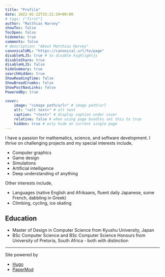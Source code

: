 ```yaml
---
title: "Profile"
date: 2022-02-22T15:21:19+09:00
# tags: ["first"]
author: "Matthias Harvey"
showToc: false
TocOpen: false
hidemeta: true
comments: false
# description: "About Matthias Harvey"
canonicalURL: "https://canonical.url/to/page"
disableHLJS: true # to disable highlightjs
disableShare: true
disableHLJS: false
hideSummary: true
searchHidden: true
ShowReadingTime: false
ShowBreadCrumbs: false
ShowPostNavLinks: false
PoweredBy: true

cover:
    image: "<image path/url>" # image path/url
    alt: "<alt text>" # alt text
    caption: "<text>" # display caption under cover
    relative: false # when using page bundles set this to true
    hidden: true # only hide on current single page
---
```

I have a passion for mathematics, science, and software development. I *thrive* on challenging projects and my special interests include,
- Computer graphics 
- Game design 
- Simulations
- Artificial intelligence
- Deep understanding of anything

Other interests include,
- Languages (native English and Afrikaans, fluent daily Japanese, some French, dabbling in Greek)
- Climbing, cycling, ice skating


## Education
- Master of Design in Computer Science from Kyushu University, Japan
- BSc Computer Science and BSc Computer Science Honours from University of Pretoria, South Africa - both with distinction

---

Site powered by

- [Hugo](https://gohugo.io/)
- [PaperMod](https://git.io/hugopapermod)